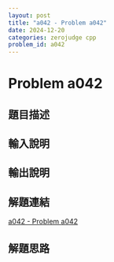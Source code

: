 ```yaml
---
layout: post
title: "a042 - Problem a042"
date: 2024-12-20
categories: zerojudge cpp
problem_id: a042
---
```


# Problem a042

## 題目描述



## 輸入說明



## 輸出說明



## 解題連結

[a042 - Problem a042](https://zerojudge.tw/ShowProblem?problemid=a042)

## 解題思路

